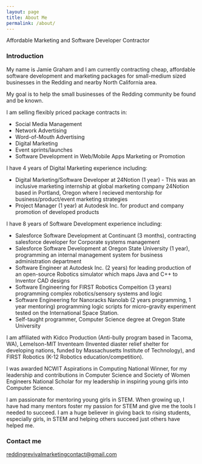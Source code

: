 ```yaml
---
layout: page
title: About Me
permalink: /about/
---
```


Affordable Marketing and Software Developer Contractor

### Introduction

My name is Jamie Graham and I am currently contracting cheap, affordable software development and marketing packages for small-medium sized businesses in the Redding and nearby North California area.

My goal is to help the small businesses of the Redding community be found and be known.

I am selling flexibly priced package contracts in:
- Social Media Management
- Network Advertising
- Word-of-Mouth Advertising
- Digital Marketing
- Event sprints/launches
- Software Development in Web/Mobile Apps Marketing or Promotion

I have 4 years of Digital Marketing experience including:
- Digital Marketing/Software Developer at 24Notion (1 year) - This was an inclusive marketing internship at global marketing company 24Notion based in Portland, Oregon where I recieved mentorship for business/product/event marketing strategies
- Project Manager (1 year) at Autodesk Inc. for product and company promotion of developed products

I have 8 years of Software Development experience including:
- Salesforce Software Development at Continuant (3 months), contracting salesforce developer for Corporate systems management
- Salesforce Software Development at Oregon State University (1 year), programming an internal management system for business administration department
- Software Engineer at Autodesk Inc. (2 years) for leading production of an open-source Robotics simulator which maps Java and C++ to Inventor CAD designs
- Software Engineering for FIRST Robotics Compeition (3 years) programming complex robotics/sensory systems and logic
- Software Engineering for Nanoracks Nanolab (2 years programming, 1 year mentoring) programming logic scripts for micro-gravity experiment tested on the International Space Station. 
- Self-taught programmer, Computer Science degree at Oregon State University

I am affiliated with Kidco Production (Anti-bully program based in Tacoma, WA), Lemelson-MIT Inventeam (Invented diaster relief shelter for developing nations, funded by Massachusetts Institute of Technology), and FIRST Robotics (K-12 Robotics education/competition).

I was awarded NCWIT Aspirations in Computing National Winner, for my leadership and contributions in Computer Science and Society of Women Engineers National Scholar for my leadership in inspiring young girls into Computer Science.

I am passionate for mentoring young girls in STEM. When growing up, I have had many mentors foster my passion for STEM and give me the tools I needed to succeed. I am a huge believer in giving back to rising students, especially girls, in STEM and helping others succeed just others have helped me. 


### Contact me

[reddingrevivalmarketingcontact@gmail.com](mailto:reddingrevivalmarketingcontact@gmail.com)
